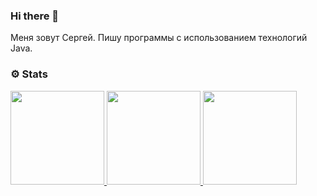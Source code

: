 ### Hi there 👋

Меня зовут Сергей. Пишу программы с использованием технологий Java.

### ⚙️ Stats

<p align="left">
<a href="https://github.com/msvdev-k">
  <img height="150em" src="https://github-readme-stats-eight-theta.vercel.app/api?username=msvdev-k&show_icons=true&theme=react&include_all_commits=true&count_private=true"/>
  <img height="150em" src="https://github-readme-stats-eight-theta.vercel.app/api/top-langs/?username=msvdev-k&layout=compact&langs_count=8&theme=react"/>
</a>
<a href="https://leetcode.com/u/msvdev-k">
  <img height="150em" src="https://leetcard.jacoblin.cool/msvdev-k"/>  
</a>
</p>

<!--
**msvdev-k/msvdev-k** is a ✨ _special_ ✨ repository because its `README.md` (this file) appears on your GitHub profile.

Here are some ideas to get you started:

- 🔭 I’m currently working on ...
- 🌱 I’m currently learning ...
- 👯 I’m looking to collaborate on ...
- 🤔 I’m looking for help with ...
- 💬 Ask me about ...
- 📫 How to reach me: ...
- 😄 Pronouns: ...
- ⚡ Fun fact: ...
-->
